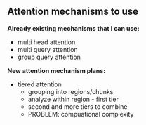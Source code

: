 ## Attention mechanisms to use

**Already existing mechanisms that I can use:**
 - multi head attention
 - multi query attention
 - group query attention


**New attention mechanism plans:**
 - tiered attention
   - grouping into regions/chunks
   - analyze within region - first tier
   - second and more tiers to combine
   - PROBLEM: compuational complexity